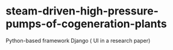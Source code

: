 # steam-driven-high-pressure-pumps-of-cogeneration-plants
Python-based framework Django  ( UI in a research paper)
